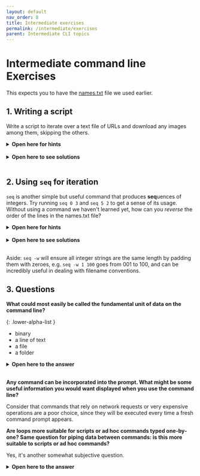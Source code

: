 ```yaml
---
layout: default
nav_order: 8
title: Intermediate exercises
permalink: /intermediate/exercises
parent: Intermediate CLI topics
---
```


# Intermediate command line Exercises

This expects you to have the [names.txt](https://phette23.github.io/c4l21-learn-to-love-the-command-line/names.txt) file we used earlier.

## 1. Writing a script

Write a script to iterate over a text file of URLs and download any images among them, skipping the others.

<details>
<summary><b>Open here for hints</b></summary>
A regular expression you could use to identify most image URLs would be <code>'\.(jpe?g|png|webp)$'</code>. You will need to use <code>grep</code>'s <code>-E</code> flag. If using <code>curl</code> is proving too tricky try assuming that <code>wget $URL</code> will download a file even if your system does not have <code>wget</code> installed.
</details>
<br>

<details>
<summary><b>Open here to see solutions</b></summary>

<pre><code>#!/usr/bin/env bash
for URL in $(cat urls.txt); do
  # grep's "-q" flag silences output, you could also write output to /dev/null
  # like grep -E $REGEX >/dev/null (writing to /dev/null is a common pattern)
  echo $URL | grep -E -q '\.(jpe?g|png|webp)$' && wget $URL
done</code></pre>
</details>
<br>

## 2. Using `seq` for iteration

`seq` is another simple but useful command that produces **seq**uences of integers. Try running `seq 0 3` and `seq 5 2` to get a sense of its usage. Without using a command we haven't learned yet, how can you _reverse_ the order of the lines in the names.txt file?

<details>
<summary><b>Open here for hints</b></summary>

<code>seq</code>, <code>tail</code>, <code>head</code>, and a <code>for</code> loop are the tools you need.
</details>
<br>

<details>
<summary><b>Open here to see solutions</b></summary>

<pre><code>$ LENGTH=$(cat names.txt | wc -l)
$ for NUMBER in $(seq 1 $LENGTH)
> do tail -n $NUMBER names.txt | head -n 1 >> reversed-names.txt
> done
$ cat reversed-names.txt</code></pre>

<br>The actual, easiest way to do this is to use the <code>tac</code> command which is, in function and name, "reverse cat". It prints a file to stdout starting with the last line.
</details>
<br>

Aside: `seq -w` will ensure all integer strings are the same length by padding them with zeroes, e.g. `seq -w 1 100` goes from 001 to 100, and can be incredibly useful in dealing with filename conventions.

## 3. Questions

**What could most easily be called the fundamental unit of data on the command line?**

{: .lower-alpha-list }
- binary
- a line of text
- a file
- a folder

<details>
<summary><b>Open here to the answer</b></summary>

This is a philosophical question and thus debatable but <b>a line of text</b> is the best answer for reasons we've repeatedly seen during the intermediate topics: data passed through a command pipeline is processed one line a time; when we iterate over a file it is done one line at a time; and we even write out our commands one line a a time.

"A file" might seem like the answer but it is actually possible to perform many complex operations without ever creating or referencing a file, for instance streaming data from a website, through a series of text manipulations, and back out to the web. Most of the time when we were writing to or accessing files it was more a matter of convenience than a necessity.
</details>
<br>

**Any command can be incorporated into the prompt. What might be some useful information you would want displayed when you use the command line?**

Consider that commands that rely on network requests or very expensive operations are a poor choice, since they will be executed every time a fresh command prompt appears.

**Are loops more suitable for scripts or ad hoc commands typed one-by-one? Same question for piping data between commands: is this more suitable to scripts or ad hoc commands?**

Yes, it's another somewhat subjective question.

<details>
<summary><b>Open here to the answer</b></summary>

Pipelines are elegant and useful while running ad hoc commands one at a time; loops are more powerful (they can more easily use "if" conditions, for instance) and better suited to scripts. Pipelines are more compact than loops so it's easier to type them out. Loops are more verbose and can be tricky to type sometimes because of how they break across multiple lines. Also, in a script, we can store data in a variable while performing repeated operations, making pipes less necessary. Most scripts will use both pipes and loops but overly relying on pipes can be problematic. See <a href='/c4l21-learn-to-love-the-command-line/further-learning#csvkit-is-an-actual-miracle'>my csvkit script</a> example, for instance.
</details>
